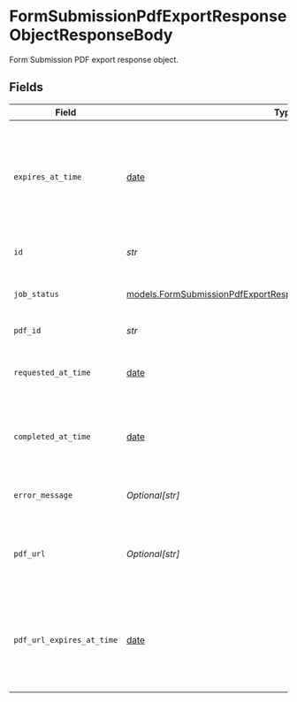 # FormSubmissionPdfExportResponseObjectResponseBody

Form Submission PDF export response object.


## Fields

| Field                                                                                                                                                                                      | Type                                                                                                                                                                                       | Required                                                                                                                                                                                   | Description                                                                                                                                                                                | Example                                                                                                                                                                                    |
| ------------------------------------------------------------------------------------------------------------------------------------------------------------------------------------------ | ------------------------------------------------------------------------------------------------------------------------------------------------------------------------------------------ | ------------------------------------------------------------------------------------------------------------------------------------------------------------------------------------------ | ------------------------------------------------------------------------------------------------------------------------------------------------------------------------------------------ | ------------------------------------------------------------------------------------------------------------------------------------------------------------------------------------------ |
| `expires_at_time`                                                                                                                                                                          | [date](https://docs.python.org/3/library/datetime.html#date-objects)                                                                                                                       | :heavy_check_mark:                                                                                                                                                                         | Time when the PDF export job expires. After expiration, GET requests for this job will fail and clients must create a new one with another POST request. UTC timestamp in RFC 3339 format. | 2019-06-13T19:08:25Z                                                                                                                                                                       |
| `id`                                                                                                                                                                                       | *str*                                                                                                                                                                                      | :heavy_check_mark:                                                                                                                                                                         | ID of the form submission being exported.                                                                                                                                                  | 9814a1fa-f0c6-408b-bf85-51dc3bc71ac7                                                                                                                                                       |
| `job_status`                                                                                                                                                                               | [models.FormSubmissionPdfExportResponseObjectResponseBodyJobStatus](../models/formsubmissionpdfexportresponseobjectresponsebodyjobstatus.md)                                               | :heavy_check_mark:                                                                                                                                                                         | Status of the PDF export job.  Valid values: `unknown`, `pending`, `done`, `failed`                                                                                                        | pending                                                                                                                                                                                    |
| `pdf_id`                                                                                                                                                                                   | *str*                                                                                                                                                                                      | :heavy_check_mark:                                                                                                                                                                         | Unique ID for the PDF export that is created.                                                                                                                                              | 300af62b-5aea-43a9-b4cf-a59667e817ed                                                                                                                                                       |
| `requested_at_time`                                                                                                                                                                        | [date](https://docs.python.org/3/library/datetime.html#date-objects)                                                                                                                       | :heavy_check_mark:                                                                                                                                                                         | Time when the PDF export POST request was made. UTC timestamp in RFC 3339 format.                                                                                                          | 2019-06-13T19:08:25Z                                                                                                                                                                       |
| `completed_at_time`                                                                                                                                                                        | [date](https://docs.python.org/3/library/datetime.html#date-objects)                                                                                                                       | :heavy_minus_sign:                                                                                                                                                                         | Time when the PDF export job was completed. Included if 'jobStatus' is 'done'. UTC timestamp in RFC 3339 format.                                                                           | 2019-06-13T19:08:25Z                                                                                                                                                                       |
| `error_message`                                                                                                                                                                            | *Optional[str]*                                                                                                                                                                            | :heavy_minus_sign:                                                                                                                                                                         | An error message for failed PDF export jobs. Included if 'jobStatus' is 'failed'.                                                                                                          | PDF export timed out.                                                                                                                                                                      |
| `pdf_url`                                                                                                                                                                                  | *Optional[str]*                                                                                                                                                                            | :heavy_minus_sign:                                                                                                                                                                         | URL to download the PDF file. Expires at time specified in 'pdfUrlExpiresAtTime'. Included if 'jobStatus' is 'done'.                                                                       | https://samsara-pdf-exports.s3.us-west-2.amazonaws.com/123456                                                                                                                              |
| `pdf_url_expires_at_time`                                                                                                                                                                  | [date](https://docs.python.org/3/library/datetime.html#date-objects)                                                                                                                       | :heavy_minus_sign:                                                                                                                                                                         | Time when the PDF export's 'pdfUrl' expires. After expiration, clients can retrieve a fresh url with another GET request. UTC timestamp in RFC 3339 format.                                | 2019-06-13T19:08:25Z                                                                                                                                                                       |